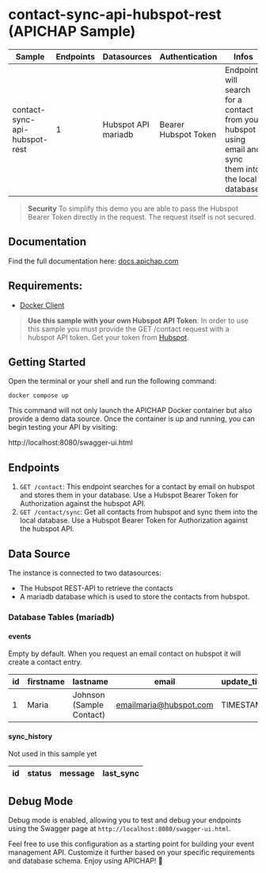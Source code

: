 # contact-sync-api-hubspot-rest (APICHAP Sample)

| Sample                                 | Endpoints | Datasources                | Authentication       | Infos                                                                                                   |
|----------------------------------------|-----------|----------------------------|----------------------|---------------------------------------------------------------------------------------------------------|
 contact-sync-api-hubspot-rest           | 1         | Hubspot API <br/> mariadb  | Bearer Hubspot Token | Endpoint will search for a contact from your hubspot using email and sync them into the local database. |

> **Security** To simplify this demo you are able to pass the Hubspot Bearer Token directly in the request. 
> The request itself is not secured.

## Documentation
Find the full documentation here: [docs.apichap.com](https://docs.apichap.com)

## Requirements:
- [Docker Client](https://docs.docker.com/get-started/overview/)

> **Use this sample with your own Hubspot API Token**: In order to use this sample you must provide the GET /contact request with a hubspot API token. Get your token from [Hubspot](https://developers.hubspot.com/docs/api/oauth/tokens).

## Getting Started

Open the terminal or your shell and run the following command:

```docker compose up```

This command will not only launch the APICHAP Docker container but also provide a demo
data source. Once the container is up and running, you can begin testing your API by visiting:

http://localhost:8080/swagger-ui.html

## Endpoints

1. `GET /contact`: This endpoint searches for a contact by email on hubspot and stores them in your database. Use a Hubspot Bearer Token for Authorization against the hubspot API.
2. `GET /contact/sync`: Get all contacts from hubspot and sync them into the local database. Use a Hubspot Bearer Token for Authorization against the hubspot API.

## Data Source

The instance is connected to two datasources: 

- The Hubspot REST-API to retrieve the contacts
- A mariadb database which is used to store the contacts from hubspot. 

### Database Tables (mariadb)

#### events

Empty by default. When you request an email contact on hubspot it will create a contact entry.

| id | firstname | lastname                 | email                  | update_time |
|----|-----------|--------------------------|------------------------|-------------|
| 1  | Maria     | Johnson (Sample Contact) | emailmaria@hubspot.com | TIMESTAMP   |

#### sync_history

Not used in this sample yet

| id | status | message | last_sync |
|----|--------|---------|-----------|

## Debug Mode

Debug mode is enabled, allowing you to test and debug your endpoints using the Swagger page at `http://localhost:8080/swagger-ui.html`.

Feel free to use this configuration as a starting point for building your event management API. Customize it further based on your specific requirements and database schema. Enjoy using APICHAP! 🎉